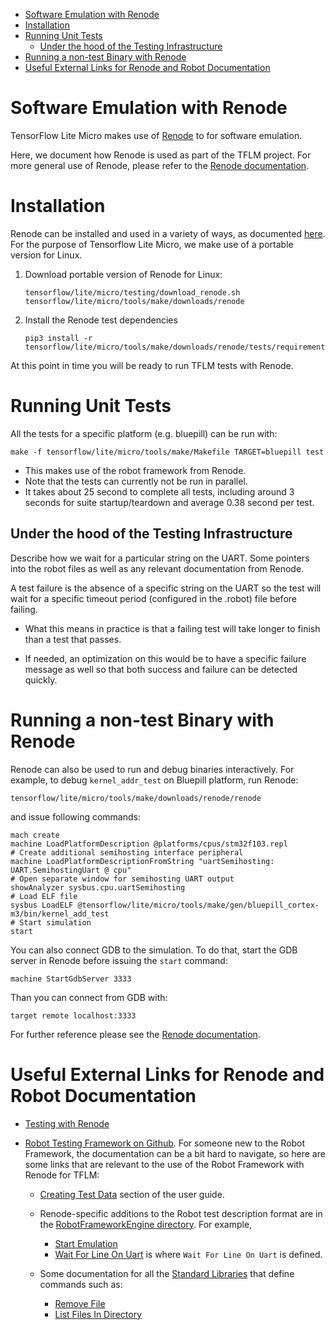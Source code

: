 <!-- mdformat off(b/169948621#comment2) -->

<!--
Semi-automated TOC generation with instructions from
https://github.com/ekalinin/github-markdown-toc#auto-insert-and-update-toc
-->

<!--ts-->
   * [Software Emulation with Renode](#software-emulation-with-renode)
   * [Installation](#installation)
   * [Running Unit Tests](#running-unit-tests)
      * [Under the hood of the Testing Infrastructure](#under-the-hood-of-the-testing-infrastructure)
   * [Running a non-test Binary with Renode](#running-a-non-test-binary-with-renode)
   * [Useful External Links for Renode and Robot Documentation](#useful-external-links-for-renode-and-robot-documentation)

<!-- Added by: advaitjain, at: Tue 10 Nov 2020 09:43:05 AM PST -->

<!--te-->

# Software Emulation with Renode

TensorFlow Lite Micro makes use of [Renode](https://github.com/renode/renode) to
for software emulation.

Here, we document how Renode is used as part of the TFLM project. For more
general use of Renode, please refer to the [Renode
documentation](https://renode.readthedocs.io/en/latest/).

# Installation

Renode can be installed and used in a variety of ways, as documented
[here](https://renode.readthedocs.io/en/latest/). For the purpose of Tensorflow
Lite Micro, we make use of a portable version for Linux.

 1. Download portable version of Renode for Linux:

    ```
    tensorflow/lite/micro/testing/download_renode.sh tensorflow/lite/micro/tools/make/downloads/renode
    ```

 2. Install the Renode test dependencies

    ```
    pip3 install -r tensorflow/lite/micro/tools/make/downloads/renode/tests/requirements.txt
    ```

At this point in time you will be ready to run TFLM tests with Renode.

# Running Unit Tests

All the tests for a specific platform (e.g. bluepill) can be run with:

```
make -f tensorflow/lite/micro/tools/make/Makefile TARGET=bluepill test
```

 * This makes use of the robot framework from Renode.
 * Note that the tests can currently not be run in parallel.
 * It takes about 25 second to complete all tests, including around 3 seconds for suite startup/teardown and average 0.38 second per test.

## Under the hood of the Testing Infrastructure

Describe how we wait for a particular string on the UART. Some pointers into the
robot files as well as any relevant documentation from Renode.

A test failure is the absence of a specific string on the UART so the test will
wait for a specific timeout period (configured in the .robot) file before
failing.

 * What this means in practice is that a failing test will take longer to finish
   than a test that passes.

 * If needed, an optimization on this would be to have a specific failure
   message as well so that both success and failure can be detected quickly.

# Running a non-test Binary with Renode

Renode can also be used to run and debug binaries interactively. 
For example, to debug `kernel_addr_test` on Bluepill platform, run Renode:

```
tensorflow/lite/micro/tools/make/downloads/renode/renode
```
and issue following commands:
```
mach create
machine LoadPlatformDescription @platforms/cpus/stm32f103.repl    
# Create additional semihosting interface peripheral
machine LoadPlatformDescriptionFromString "uartSemihosting: UART.SemihostingUart @ cpu"
# Open separate window for semihosting UART output
showAnalyzer sysbus.cpu.uartSemihosting
# Load ELF file
sysbus LoadELF @tensorflow/lite/micro/tools/make/gen/bluepill_cortex-m3/bin/kernel_add_test
# Start simulation
start
```
You can also connect GDB to the simulation.
To do that, start the GDB server in Renode before issuing the `start` command:
```
machine StartGdbServer 3333
```
Than you can connect from GDB with:
```
target remote localhost:3333
```

For further reference please see the [Renode documentation](https://renode.readthedocs.io/en/latest/).

# Useful External Links for Renode and Robot Documentation

 * [Testing with Renode](https://renode.readthedocs.io/en/latest/introduction/testing.html?highlight=robot#running-the-robot-test-script)

 * [Robot Testing Framework on Github](https://github.com/robotframework/robotframework). For someone new to
   the Robot Framework, the documentation  can be a bit hard to navigate, so
   here are some links that are relevant to the use of the Robot Framework with
   Renode for TFLM:

   * [Creating Test Data](http://robotframework.org/robotframework/latest/RobotFrameworkUserGuide.html#creating-test-data)
     section of the user guide.

   * Renode-specific additions to the Robot test description format are in the
     [RobotFrameworkEngine directory](https://github.com/renode/renode/tree/master/src/Renode/RobotFrameworkEngine). For example,

       * [Start Emulation](https://github.com/renode/renode/blob/master/src/Renode/RobotFrameworkEngine/RenodeKeywords.cs#L41-L42)
       * [Wait For Line On Uart](https://github.com/renode/renode/blob/master/src/Renode/RobotFrameworkEngine/UartKeywords.cs#L62-L63)
     is where `Wait For Line On Uart` is defined.

   * Some documentation for all the [Standard Libraries](http://robotframework.org/robotframework/#standard-libraries)
     that define commands such as:

       * [Remove File](http://robotframework.org/robotframework/latest/libraries/OperatingSystem.html#Remove%20File)
       * [List Files In Directory](https://robotframework.org/robotframework/latest/libraries/OperatingSystem.html#List%20Files%20In%20Directory)
